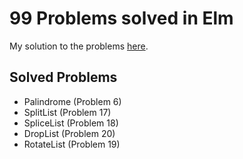 # 99 Problems solved in Elm

My solution to the problems [here](https://johncrane.gitbooks.io/ninety-nine-elm-problems/).

## Solved Problems

- Palindrome (Problem 6)
- SplitList (Problem 17)
- SpliceList (Problem 18)
- DropList (Problem 20)
- RotateList (Problem 19)

